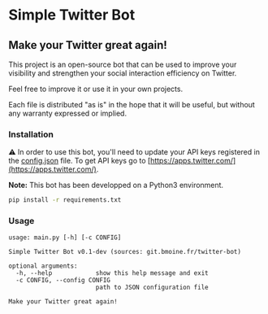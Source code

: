 # Simple Twitter Bot

## Make your Twitter great again!

This project is an open-source bot that can be used to improve your visibility and strengthen your social interaction efficiency on Twitter.

Feel free to improve it or use it in your own projects.

Each file is distributed "as is" in the hope that it will be useful, but without any warranty expressed or implied.

### Installation

⚠ In order to use this bot, you'll need to update your API keys registered in the [config.json](config.json) file. To get API keys go to [https://apps.twitter.com/](https://apps.twitter.com/).

__Note:__ This bot has been developped on a Python3 environment.

```bash
pip install -r requirements.txt
```

### Usage

```
usage: main.py [-h] [-c CONFIG]

Simple Twitter Bot v0.1-dev (sources: git.bmoine.fr/twitter-bot)

optional arguments:
  -h, --help            show this help message and exit
  -c CONFIG, --config CONFIG
                        path to JSON configuration file

Make your Twitter great again!
```
